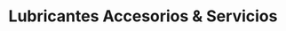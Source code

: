 ---
title: "Lubricantes Accesorios & Servicios"
url: /zona-19-ciudad-de-guatemala/lubricantes-accesorios-und-servicios/
shop: piezas de automóviles
---